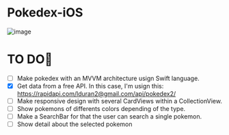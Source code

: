 # Pokedex-iOS
![image](https://user-images.githubusercontent.com/75578645/149428410-9c1ea99a-203e-44bb-935f-000d942c4345.png)

# TO DO📝
- [ ] Make pokedex with an MVVM architecture usign Swift language.
- [x] Get data from a free API. In this case, I'm usign this: https://rapidapi.com/lduran2@gmail.com/api/pokedex2/
- [ ] Make responsive design with several CardViews within a CollectionView. 
- [ ] Show pokemons of differents colors depending of the type.
- [ ] Make a SearchBar for that the user can search a single pokemon.
- [ ] Show detail about the selected pokemon
